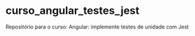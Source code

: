 # curso_angular_testes_jest
Repositório para o curso: Angular: implemente testes de unidade com Jest
